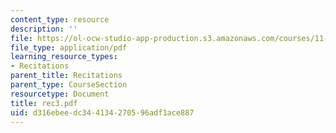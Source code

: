 ```yaml
---
content_type: resource
description: ''
file: https://ol-ocw-studio-app-production.s3.amazonaws.com/courses/11-204-planning-communications-and-digital-media-fall-2004/d316ebeedc344134270596adf1ace887_rec3.pdf
file_type: application/pdf
learning_resource_types:
- Recitations
parent_title: Recitations
parent_type: CourseSection
resourcetype: Document
title: rec3.pdf
uid: d316ebee-dc34-4134-2705-96adf1ace887
---
```

